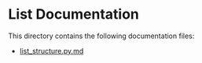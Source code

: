 # List Documentation

This directory contains the following documentation files:

- [list_structure.py.md](./list_structure.py.md)

